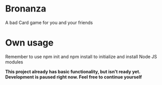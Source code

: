 # Bronanza
A bad Card game for you and your friends

# Own usage
Remember to use npm init and npm install to initialize and install Node JS modules

**This project already has basic functionality, but isn't ready yet. Development is paused right now. Feel free to continue yourself**